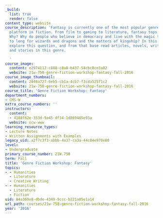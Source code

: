 ```yaml
---
_build:
  list: true
  render: false
content_type: website
course_description: 'Fantasy is currently one of the most popular genres across every
  platform in fiction. From film to gaming to literature, fantasy tops the charts.
  Why? Why do people who believe in democracy and live with the magic technology appear
  to long for wizards and dragons and the matters of kingship? In this class, we will
  explore this question, and from that base read articles, novels, write exercises
  and stories in this genre.

  '
course_image:
  content: e2974112-c888-c8a8-b437-54cbc8ce3a82
  website: 21w-758-genre-fiction-workshop-fantasy-fall-2016
course_image_thumbnail:
  content: 2046a727-6eb5-cb1a-4cb7-f3cda52571c2
  website: 21w-758-genre-fiction-workshop-fantasy-fall-2016
course_title: 'Genre Fiction Workshop: Fantasy'
department_numbers:
- CMS-W
extra_course_numbers: ''
instructors:
  content:
  - 4188f62e-353d-9a45-df34-1d869485e93a
  website: ocw-www
learning_resource_types:
- Lecture Notes
- Written Assignments with Examples
legacy_uid: a2f7c3f3-abbb-4a37-ca3a-44c04e970e80
level:
- Undergraduate
primary_course_number: 21W.758
term: Fall
title: 'Genre Fiction Workshop: Fantasy'
topics:
- - Humanities
  - Literature
  - Creative Writing
- - Humanities
  - Literature
  - Fiction
uid: 84a369e8-dbde-4349-9ccc-b221a05e1a14
url_path: courses/21w-758-genre-fiction-workshop-fantasy-fall-2016
year: '2016'
---
```

